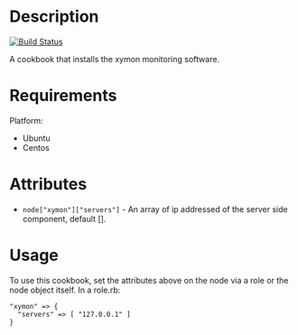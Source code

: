 Description
===========

[![Build Status](https://secure.travis-ci.org/realityforge/chef-xymon.svg?branch=master)](http://travis-ci.org/realityforge/chef-xymon)

A cookbook that installs the xymon monitoring software.

Requirements
============

Platform:

* Ubuntu
* Centos


Attributes
==========

* `node["xymon"]["servers"]` - An array of ip addressed of the server side component, default [].

Usage
=====

To use this cookbook, set the attributes above on the node via a role or the node object itself. In a role.rb:

    "xymon" => {
      "servers" => [ "127.0.0.1" ]
    }

